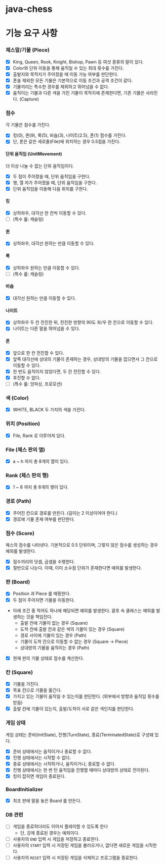 # java-chess

# 기능 요구 사항

### 체스말/기물 (Piece)

- [x] King, Queen, Rook, Knight, Bishop, Pawn 등 여섯 종류의 말이 있다.
- [x] Color와 단위 이동을 통해 움직일 수 있는 최대 횟수를 가진다.
- [x] 출발지와 목적지가 주어졌을 때 이동 가능 여부를 판단한다.
- [x] 폰을 제외한 모든 기물은 기본적으로 이동 조건과 공격 조건이 같다.
- [x] 기물끼리는 특수한 경우를 제외하고 뛰어넘을 수 없다.
- [x] 움직이는 기물과 다른 색을 가진 기물이 목적지에 존재한다면, 기존 기물은 사라진다. (Capture)

### 점수

각 기물은 점수를 가진다.

- [x] 킹(0), 퀸(9), 룩(5), 비숍(3), 나이트(2.5), 폰(1) 점수를 가진다.
- [x] 단, 폰은 같은 세로줄(File)에 위치하는 경우 0.5점을 가진다.

#### 단위 움직임 (UnitMovement)

더 이상 나눌 수 없는 단위 움직임이다.

- [x] 두 점이 주어졌을 때, 단위 움직임을 구한다.
- [x] 행, 열 차가 주어졌을 때, 단위 움직임을 구한다.
- [x] 단위 움직임을 이용해 다음 위치를 구한다.

#### 킹

- [x] 상하좌우, 대각선 한 칸씩 이동할 수 있다.
- [ ] (특수 룰: 캐슬링)

#### 퀸

- [x] 상하좌우, 대각선 원하는 만큼 이동할 수 있다.

#### 룩

- [x] 상하좌우 원하는 만큼 이동할 수 있다.
- [ ] (특수 룰: 캐슬링)

#### 비숍

- [x] 대각선 원하는 만큼 이동할 수 있다.

#### 나이트

- [x] 상하좌우 두 칸 전진한 뒤, 전진한 방향의 90도 좌/우 한 칸으로 이동할 수 있다.
- [x] 나이트는 다른 말을 뛰어넘을 수 있다.

#### 폰

- [x] 앞으로 한 칸 전진할 수 있다.
- [x] 앞쪽 대각선에 상대의 기물이 존재하는 경우, 상대방의 기물을 잡으면서 그 칸으로 이동할 수 있다.
- [x] 한 번도 움직이지 않았다면, 두 칸 전진할 수 있다.
- [x] 후진할 수 없다.
- [ ] (특수 룰: 앙파상, 프로모션)

### 색 (Color)

- [x] WHITE, BLACK 두 가지의 색을 가진다.

### 위치 (Position)

- [x] File, Rank 로 이루어져 있다.

### File (체스 판의 열)

- [x] a ~ h 까지 총 8개의 열이 있다.

### Rank (체스 판의 행)

- [x] 1 ~ 8 까지 총 8개의 행이 있다.

### 경로 (Path)

- [x] 주어진 칸으로 경로를 만든다. (길이는 2 이상이어야 한다.)
- [x] 경로에 기물 존재 여부를 판단한다.

### 점수 (Score)

체스의 점수를 나타낸다. 기본적으로 0.5 단위이며, 그렇지 않은 점수를 생성하는 경우 예외를 발생한다.

- [x] 점수끼리의 덧셈, 곱셈을 수행한다.
- [x] 절반으로 나눈다. 이때, 이미 소수점 단위가 존재한다면 예외를 발생한다.

### 판 (Board)

- [x] Position 과 Piece 를 매핑한다.
- [x] 두 점이 주어지면 기물을 이동한다.
- 아래 조건 중 적어도 하나에 해당되면 예외를 발생한다. 괄호 속 클래스는 예외를 발생하는 것을 책임진다.
    - 출발 칸에 기물이 없는 경우 (Square)
    - 도착 칸에 출발 칸과 같은 색의 기물이 있는 경우 (Square)
    - 경로 사이에 기물이 있는 경우 (Path)
    - 기물이 도착 칸으로 이동할 수 없는 경우 (Square -> Piece)
    - 상대방의 기물을 움직이는 경우 (Path)
- [x] 현재 판의 기물 상태로 점수를 계산한다.

### 칸 (Square)

- [x] 기물을 가진다.
- [x] 목표 칸으로 기물을 옮긴다.
- [x] 가지고 있는 기물이 움직일 수 있는지를 판단한다. (외부에서 방향과 움직임 횟수를 받음)
- [x] 출발 칸에 기물이 있는지, 출발/도착이 서로 같은 색인지를 판단한다.

### 게임 상태

게임 상태는 준비(InitState), 진행(TurnState), 종료(TerminatedState)로 구성돼 있다.

- [x] 준비 상태에서는 움직이거나 종료할 수 없다.
- [x] 진행 상태에서는 시작할 수 없다.
- [x] 종료 상태에서는 시작하거나, 움직이거나, 종료할 수 없다.
- [x] 진행 상태에서는 한 번 턴 움직임을 진행할 때마다 상대방의 상태로 전이된다.
- [x] 킹이 잡히면 게임이 종료된다.

### BoardInitializer

- [x] 최초 판에 말을 놓은 Board 를 만든다.


### DB 관련
- [ ] 게임을 종료하더라도 이어서 플레이할 수 있도록 한다
  - 단, 강제 종료된 경우는 예외이다.
- [ ] 사용자의 `END` 입력 시 게임을 저장하고 종료한다.
- [ ] 사용자의 `START` 입력 시 저장된 게임을 불러오거나, 없다면 새로운 게임을 시작한다.
- [ ] 사용자의 `RESET` 입력 시 저장된 게임을 삭제하고 프로그램을 종료한다.
